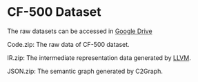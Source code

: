 # CF-500 Dataset
The raw datasets can be accessed in <a href="https://drive.google.com/file/d/1BHx6nxUpR0O7hQVNseJYiBs_Kawir_IM/view?usp=sharing">Google Drive</a>

Code.zip: The raw data of CF-500 dataset.

IR.zip: The intermediate representation data generated by <a href="https://llvm.org/">LLVM</a>.

JSON.zip: The semantic graph generated by C2Graph.